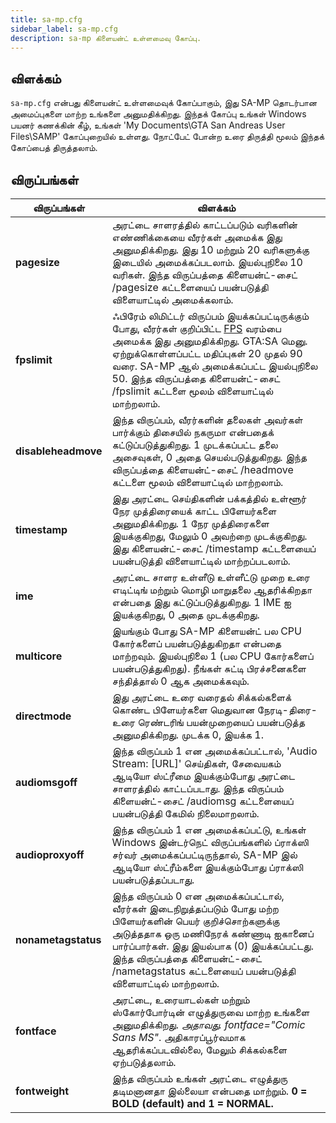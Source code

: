 ```yaml
---
title: sa-mp.cfg
sidebar_label: sa-mp.cfg
description: sa-mp கிளையன்ட் உள்ளமைவு கோப்பு.
---
```


## விளக்கம்

`sa-mp.cfg` என்பது கிளையன்ட் உள்ளமைவுக் கோப்பாகும், இது SA-MP தொடர்பான அமைப்புகளை மாற்ற உங்களை அனுமதிக்கிறது. இந்தக் கோப்பு உங்கள் Windows பயனர் கணக்கின் கீழ், உங்கள் 'My Documents\\GTA San Andreas User Files\\SAMP' கோப்புறையில் உள்ளது. நோட்பேட் போன்ற உரை திருத்தி மூலம் இந்தக் கோப்பைத் திருத்தலாம்.  

## விருப்பங்கள்

| விருப்பங்கள்              | விளக்கம்                                                                                                                                                                                                                                                                                                                                 |
|---------------------|---------------------------------------------------------------------------------------------------------------------------------------------------------------------------------------------------------------------------------------------------------------------------------------------------------------------------------------------|
| **pagesize**        | அரட்டை சாளரத்தில் காட்டப்படும் வரிகளின் எண்ணிக்கையை வீரர்கள் அமைக்க இது அனுமதிக்கிறது. இது 10 மற்றும் 20 வரிகளுக்கு இடையில் அமைக்கப்படலாம். இயல்புநிலை 10 வரிகள். இந்த விருப்பத்தை கிளையன்ட்-சைட் /pagesize கட்டளையைப் பயன்படுத்தி விளையாட்டில் அமைக்கலாம்.                                                                                                                        |
| **fpslimit**        | ஃபிரேம் லிமிட்டர் விருப்பம் இயக்கப்பட்டிருக்கும் போது, ​​வீரர்கள் குறிப்பிட்ட [FPS](https://en.wikipedia.org/wiki/Frame_rate) வரம்பை அமைக்க இது அனுமதிக்கிறது. GTA:SA மெனு. ஏற்றுக்கொள்ளப்பட்ட மதிப்புகள் 20 முதல் 90 வரை. SA-MP ஆல் அமைக்கப்பட்ட இயல்புநிலை 50. இந்த விருப்பத்தை கிளையன்ட்-சைட் /fpslimit கட்டளை மூலம் விளையாட்டில் மாற்றலாம். |
| **disableheadmove** | இந்த விருப்பம், வீரர்களின் தலைகள் அவர்கள் பார்க்கும் திசையில் நகருமா என்பதைக் கட்டுப்படுத்துகிறது. 1 முடக்கப்பட்ட தலை அசைவுகள், 0 அதை செயல்படுத்துகிறது. இந்த விருப்பத்தை கிளையன்ட்-சைட் /headmove கட்டளை மூலம் விளையாட்டில் மாற்றலாம்.                                                                                                                                     |
| **timestamp**       | இது அரட்டை செய்திகளின் பக்கத்தில் உள்ளூர் நேர முத்திரையைக் காட்ட பிளேயர்களை அனுமதிக்கிறது. 1 நேர முத்திரைகளை இயக்குகிறது, மேலும் 0 அவற்றை முடக்குகிறது. இது கிளையன்ட்-சைட் /timestamp கட்டளையைப் பயன்படுத்தி விளையாட்டில் மாற்றப்படலாம்.                                                                                                                                                |
| **ime**             | அரட்டை சாளர உள்ளீடு உள்ளீட்டு முறை உரை எடிட்டிங் மற்றும் மொழி மாறுதலை ஆதரிக்கிறதா என்பதை இது கட்டுப்படுத்துகிறது. 1 IME ஐ இயக்குகிறது, 0 அதை முடக்குகிறது.                                                                                                                                                                                                        |
| **multicore**       | இயங்கும் போது SA-MP கிளையன்ட் பல CPU கோர்களைப் பயன்படுத்துகிறதா என்பதை மாற்றவும். இயல்புநிலை 1 (பல CPU கோர்களைப் பயன்படுத்துகிறது). நீங்கள் சுட்டி பிரச்சனைகளை சந்தித்தால் 0 ஆக அமைக்கவும்.                                                                                                                                                                                |
| **directmode**      | இது அரட்டை உரை வரைதல் சிக்கல்களைக் கொண்ட பிளேயர்களை மெதுவான நேரடி-திரை-உரை ரெண்டரிங் பயன்முறையைப் பயன்படுத்த அனுமதிக்கிறது. முடக்க 0, இயக்க 1.                                                                                                                                                                                                      |
| **audiomsgoff**     | இந்த விருப்பம் 1 என அமைக்கப்பட்டால், 'Audio Stream: \[URL\]' செய்திகள், சேவையகம் ஆடியோ ஸ்ட்ரீமை இயக்கும்போது அரட்டை சாளரத்தில் காட்டப்படாது. இந்த விருப்பம் கிளையன்ட்-சைட் /audiomsg கட்டளையைப் பயன்படுத்தி கேமில் நிலைமாறலாம்.                                                                                                                      |
| **audioproxyoff**   | இந்த விருப்பம் 1 என அமைக்கப்பட்டு, உங்கள் Windows இன்டர்நெட் விருப்பங்களில் ப்ராக்ஸி சர்வர் அமைக்கப்பட்டிருந்தால், SA-MP இல் ஆடியோ ஸ்ட்ரீம்களை இயக்கும்போது ப்ராக்ஸி பயன்படுத்தப்படாது.                                                                                                                                                                               |
| **nonametagstatus** | இந்த விருப்பம் 0 என அமைக்கப்பட்டால், வீரர்கள் இடைநிறுத்தப்படும் போது மற்ற பிளேயர்களின் பெயர் குறிச்சொற்களுக்கு அடுத்ததாக ஒரு மணிநேரக் கண்ணாடி ஐகானைப் பார்ப்பார்கள். இது இயல்பாக (0) இயக்கப்பட்டது. இந்த விருப்பத்தை கிளையன்ட்-சைட் /nametagstatus கட்டளையைப் பயன்படுத்தி விளையாட்டில் மாற்றலாம்.                                                                                                       |
| **fontface**        | அரட்டை, உரையாடல்கள் மற்றும் ஸ்கோர்போர்டின் எழுத்துருவை மாற்ற உங்களை அனுமதிக்கிறது. _அதாவது. fontface="Comic Sans MS"_. அதிகாரப்பூர்வமாக ஆதரிக்கப்படவில்லை, மேலும் சிக்கல்களை ஏற்படுத்தலாம்.                                                                                                                                                                                       |
| **fontweight**      | இந்த விருப்பம் உங்கள் அரட்டை எழுத்துரு தடிமனானதா இல்லையா என்பதை மாற்றும். **0 = BOLD (default) and 1 = NORMAL.**                                                                                                                                                                                                                                           |
